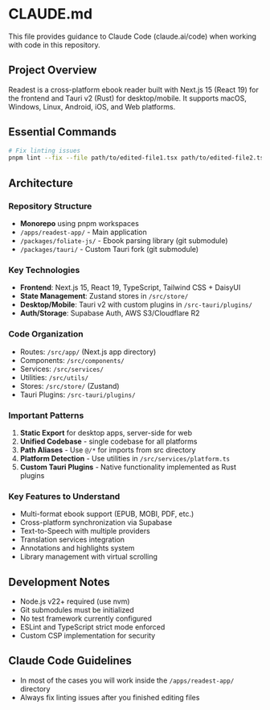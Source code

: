 # CLAUDE.md

This file provides guidance to Claude Code (claude.ai/code) when working with
code in this repository.

## Project Overview

Readest is a cross-platform ebook reader built with Next.js 15 (React 19) for
the frontend and Tauri v2 (Rust) for desktop/mobile. It supports macOS,
Windows, Linux, Android, iOS, and Web platforms.

## Essential Commands

```sh
# Fix linting issues
pnpm lint --fix --file path/to/edited-file1.tsx path/to/edited-file2.tsx
```

## Architecture

### Repository Structure

- **Monorepo** using pnpm workspaces
- `/apps/readest-app/` - Main application
- `/packages/foliate-js/` - Ebook parsing library (git submodule)
- `/packages/tauri/` - Custom Tauri fork (git submodule)

### Key Technologies

- **Frontend**: Next.js 15, React 19, TypeScript, Tailwind CSS + DaisyUI
- **State Management**: Zustand stores in `/src/store/`
- **Desktop/Mobile**: Tauri v2 with custom plugins in `/src-tauri/plugins/`
- **Auth/Storage**: Supabase Auth, AWS S3/Cloudflare R2

### Code Organization

- Routes: `/src/app/` (Next.js app directory)
- Components: `/src/components/`
- Services: `/src/services/`
- Utilities: `/src/utils/`
- Stores: `/src/store/` (Zustand)
- Tauri Plugins: `/src-tauri/plugins/`

### Important Patterns

1. **Static Export** for desktop apps, server-side for web
2. **Unified Codebase** - single codebase for all platforms
3. **Path Aliases** - Use `@/*` for imports from src directory
4. **Platform Detection** - Use utilities in `/src/services/platform.ts`
5. **Custom Tauri Plugins** - Native functionality implemented as Rust plugins

### Key Features to Understand

- Multi-format ebook support (EPUB, MOBI, PDF, etc.)
- Cross-platform synchronization via Supabase
- Text-to-Speech with multiple providers
- Translation services integration
- Annotations and highlights system
- Library management with virtual scrolling

## Development Notes

- Node.js v22+ required (use nvm)
- Git submodules must be initialized
- No test framework currently configured
- ESLint and TypeScript strict mode enforced
- Custom CSP implementation for security

## Claude Code Guidelines

- In most of the cases you will work inside the `/apps/readest-app/` directory
- Always fix linting issues after you finished editing files
